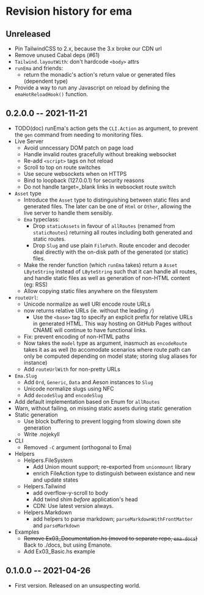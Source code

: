 # Revision history for ema

## Unreleased

- Pin TailwindCSS to 2.x, because the 3.x broke our CDN url
- Remove unused Cabal deps (#61)
- `Tailwind.layoutWith`: don't hardcode `<body>` attrs
- `runEma` and friends: 
  - return the monadic's action's return value or generated files (dependent type)
- Provide a way to run any Javascript on reload by defining the `emaHotReloadHook()` function.

## 0.2.0.0 -- 2021-11-21

- TODO(doc) runEma's action gets the `CLI.Action` as argument, to prevent the `gen` command from needing to monitoring files.
- Live Server
  - Avoid unncessary DOM patch on page load
  - Handle invalid routes gracefully without breaking websocket
  - Re-add `<script>` tags on hot reload
  - Scroll to top on route switches
  - Use secure websockets when on HTTPS
  - Bind to loopback (127.0.0.1) for security reasons
  - Do not handle target=_blank links in websocket route switch
- `Asset` type
  - Introduce the `Asset` type to distinguishing between static files and generated files. The later can be one of `Html` or `Other`, allowing the live server to handle them sensibly.
  - `Ema` typeclass: 
    - Drop `staticAssets` in favour of `allRoutes` (renamed from `staticRoutes`) returning all routes including both generated and static routes.
    - Drop `Slug` and use plain `FilePath`. Route encoder and decoder deal directly with the on-disk path of the generated (or static) files.
  - Make the render function (which `runEma` takes) return a `Asset LByteString` instead of `LByteString` such that it can handle all routes, and handle static files as well as generation of non-HTML content (eg: RSS)
  - Allow copying static files anywhere on the filesystem
- `routeUrl`: 
  - Unicode normalize as well URI encode route URLs
  - now returns relative URLs (ie. without the leading `/`)
    - Use the `<base>` tag to specify an explicit prefix for relative URLs in generated HTML. This way hosting on GitHub Pages without CNAME will continue to have functional links.
  - Fix: prevent encoding of non-HTML paths
  - Now takes the `model` type as argument, inasmuch as `encodeRoute` takes it as as well (to accomodate scenarios where route path can only be computed depending on model state; storing slug aliases for instance)
  - Add `routeUrlWith` for non-pretty URLs
- `Ema.Slug`
  - Add `Ord`, `Generic`, `Data` and Aeson instances to `Slug`
  - Unicode normalize slugs using NFC
  - Add `decodeSlug` and `encodeSlug`
- Add default implementation based on Enum for `allRoutes`
- Warn, without failing, on missing static assets during static generation
- Static generation
  - Use block buffering to prevent logging from slowing down site generation
  - Write .nojekyll
- CLI
  - Removed `-C` argument (orthogonal to Ema)
- Helpers
  - Helpers.FileSystem
    - Add Union mount support; re-exported from `unionmount` library
    - enrich FileAction type to distinguish between existance and new and update states
  - Helpers.Tailwind
    - add overflow-y-scroll to body
    - Add twind shim *before* application's head
    - CDN: Use latest version always.
  - Helpers.Markdown
    - add helpers to parse markdown; `parseMarkdownWithFrontMatter` and `parseMarkdown`
- Examples
  - ~~Remove Ex03_Documentation.hs (moved to separate repo, `ema-docs`)~~ Back to ./docs, but using Emanote.
  - Add Ex03_Basic.hs example

## 0.1.0.0 -- 2021-04-26

* First version. Released on an unsuspecting world.
